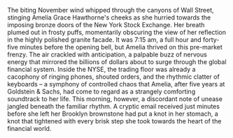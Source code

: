 The biting November wind whipped through the canyons of Wall Street, stinging Amelia Grace Hawthorne's cheeks as she hurried towards the imposing bronze doors of the New York Stock Exchange. Her breath plumed out in frosty puffs, momentarily obscuring the view of her reflection in the highly polished granite facade.  It was 7:15 am, a full hour and forty-five minutes before the opening bell, but Amelia thrived on this pre-market frenzy.  The air crackled with anticipation, a palpable buzz of nervous energy that mirrored the billions of dollars about to surge through the global financial system.  Inside the NYSE, the trading floor was already a cacophony of ringing phones, shouted orders, and the rhythmic clatter of keyboards – a symphony of controlled chaos that Amelia, after five years at Goldstein & Sachs, had come to regard as a strangely comforting soundtrack to her life. This morning, however, a discordant note of unease jangled beneath the familiar rhythm.  A cryptic email received just minutes before she left her Brooklyn brownstone had put a knot in her stomach, a knot that tightened with every brisk step she took towards the heart of the financial world.
